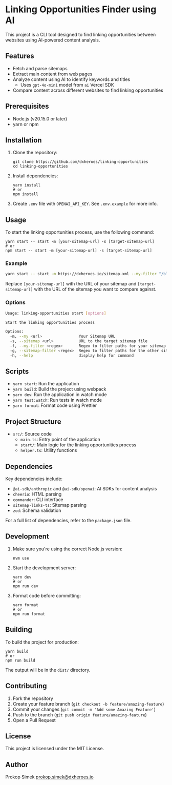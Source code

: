 # Linking Opportunities Finder using AI

This project is a CLI tool designed to find linking opportunities between websites using AI-powered content analysis.

## Features

- Fetch and parse sitemaps
- Extract main content from web pages
- Analyze content using AI to identify keywords and titles
  - Uses `gpt-4o-mini` model from `ai` Vercel SDK
- Compare content across different websites to find linking opportunities

## Prerequisites

- Node.js (v20.15.0 or later)
- yarn or npm

## Installation

1. Clone the repository:
   ```
   git clone https://github.com/dxheroes/linking-opportunities
   cd linking-opportunities
   ```

2. Install dependencies:
   ```
   yarn install
   # or
   npm install
   ```

3. Create `.env` file with `OPENAI_API_KEY`. See `.env.example` for more info.

## Usage

To start the linking opportunities process, use the following command:
```
yarn start -- start -m [your-sitemap-url] -s [target-sitemap-url]
# or
npm start -- start -m [your-sitemap-url] -s [target-sitemap-url]
```

### Example

```bash
yarn start -- start -m https://dxheroes.io/sitemap.xml --my-filter "/blog/" -s https://developerexperience.io/sitemap.xml --sitemap-filter "articles/"
```

Replace `[your-sitemap-url]` with the URL of your sitemap and `[target-sitemap-url]` with the URL of the sitemap you want to compare against.

### Options

```bash
Usage: linking-opportunities start [options]

Start the linking opportunities process

Options:
  -m, --my <url>                Your Sitemap URL
  -s, --sitemap <url>           URL to the target sitemap file
  -f, --my-filter <regex>       Regex to filter paths for your sitemap
  -g, --sitemap-filter <regex>  Regex to filter paths for the other sitemap
  -h, --help                    display help for command
```

## Scripts

- `yarn start`: Run the application
- `yarn build`: Build the project using webpack
- `yarn dev`: Run the application in watch mode
- `yarn test:watch`: Run tests in watch mode
- `yarn format`: Format code using Prettier

## Project Structure

- `src/`: Source code
  - `main.ts`: Entry point of the application
  - `start/`: Main logic for the linking opportunities process
  - `helper.ts`: Utility functions

## Dependencies

Key dependencies include:

- `@ai-sdk/anthropic` and `@ai-sdk/openai`: AI SDKs for content analysis
- `cheerio`: HTML parsing
- `commander`: CLI interface
- `sitemap-links-ts`: Sitemap parsing
- `zod`: Schema validation

For a full list of dependencies, refer to the `package.json` file.

## Development

1. Make sure you're using the correct Node.js version:
   ```
   nvm use
   ```

2. Start the development server:
   ```
   yarn dev
   # or
   npm run dev
   ```


3. Format code before committing:
   ```
   yarn format
   # or
   npm run format
   ```

## Building

To build the project for production:
```
yarn build
# or
npm run build
```

The output will be in the `dist/` directory.

## Contributing

1. Fork the repository
2. Create your feature branch (`git checkout -b feature/amazing-feature`)
3. Commit your changes (`git commit -m 'Add some Amazing Feature'`)
4. Push to the branch (`git push origin feature/amazing-feature`)
5. Open a Pull Request

## License

This project is licensed under the MIT License.

## Author

Prokop Simek <prokop.simek@dxheroes.io>